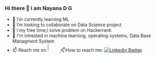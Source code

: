 ### Hi there 👋 I am Nayana D G

- 🌱 I’m currently learning ML
- 👯 I’m looking to collaborate on Data Science project
- 🤔 I my free time,I solve problem on Hackerrank 
- 💬 I'm intrested in machine learning, operating systems, Data Base Managment System
- 📫 Reach me on <a href="www.linkedin.com/in/nayana-d-g-14a75a218">
    <img src="https://img.shields.io/badge/LinkedIn-blue?style=for-the-badge&logo=linkedin&logoColor=white" width=8% alt="LinkedIn Badge"/>
  </a>
  :mailbox:How to reach me: [![Linkedin Badge](https://img.shields.io/badge/-kakbar-blue?style=flat&logo=Linkedin&logoColor=white)](www.linkedin.com/in/nayana-d-g-14a75a218)

